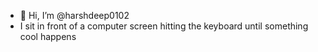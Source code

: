- 👋 Hi, I’m @harshdeep0102
- I sit in front of a computer screen hitting the keyboard until something cool happens

<!---
harshdeep0102/harshdeep0102 is a ✨ special ✨ repository because its `README.md` (this file) appears on your GitHub profile.
You can click the Preview link to take a look at your changes.
--->
